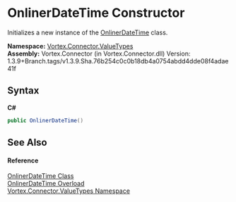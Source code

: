 # OnlinerDateTime Constructor 
 

Initializes a new instance of the <a href="T_Vortex_Connector_ValueTypes_OnlinerDateTime.md">OnlinerDateTime</a> class.

**Namespace:**&nbsp;<a href="N_Vortex_Connector_ValueTypes.md">Vortex.Connector.ValueTypes</a><br />**Assembly:**&nbsp;Vortex.Connector (in Vortex.Connector.dll) Version: 1.3.9+Branch.tags/v1.3.9.Sha.76b254c0c0b18db4a0754abdd4dde08f4adae41f

## Syntax

**C#**<br />
``` C#
public OnlinerDateTime()
```


## See Also


#### Reference
<a href="T_Vortex_Connector_ValueTypes_OnlinerDateTime.md">OnlinerDateTime Class</a><br /><a href="Overload_Vortex_Connector_ValueTypes_OnlinerDateTime__ctor.md">OnlinerDateTime Overload</a><br /><a href="N_Vortex_Connector_ValueTypes.md">Vortex.Connector.ValueTypes Namespace</a><br />